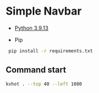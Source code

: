 # Simple Navbar

- [Python 3.9.13](https://www.python.org/downloads/release/python-3913/)

- Pip
 ```bash
  pip install -r requirements.txt
 ```
## Command start 
  ```bash
  kvhot . --top 40 --left 1080
  ```
